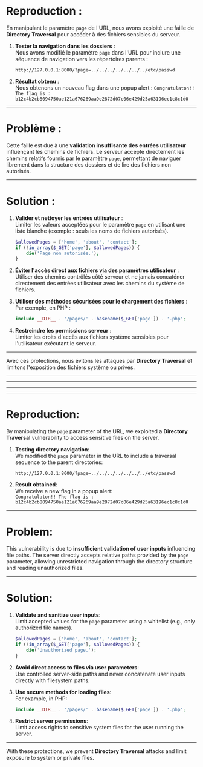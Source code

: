 # Reproduction :

En manipulant le paramètre `page` de l'URL, nous avons exploité une faille de **Directory Traversal** pour accéder à des fichiers sensibles du serveur.

1. **Tester la navigation dans les dossiers** :  
   Nous avons modifié le paramètre `page` dans l'URL pour inclure une séquence de navigation vers les répertoires parents :  
   ```http
   http://127.0.0.1:8000/?page=../../../../../../../etc/passwd
   ```

2. **Résultat obtenu** :  
   Nous obtenons un nouveau flag dans une popup alert :
   `Congratulaton!! The flag is : b12c4b2cb8094750ae121a676269aa9e2872d07c06e429d25a63196ec1c8c1d0`


---

# Problème :

Cette faille est due à une **validation insuffisante des entrées utilisateur** influençant les chemins de fichiers. Le serveur accepte directement les chemins relatifs fournis par le paramètre `page`, permettant de naviguer librement dans la structure des dossiers et de lire des fichiers non autorisés.

---

# Solution :

1. **Valider et nettoyer les entrées utilisateur** :  
   Limiter les valeurs acceptées pour le paramètre `page` en utilisant une liste blanche (exemple : seuls les noms de fichiers autorisés).  

   ```php
   $allowedPages = ['home', 'about', 'contact'];
   if (!in_array($_GET['page'], $allowedPages)) {
       die('Page non autorisée.');
   }
   ```

2. **Éviter l'accès direct aux fichiers via des paramètres utilisateur** :  
   Utiliser des chemins contrôlés côté serveur et ne jamais concaténer directement des entrées utilisateur avec les chemins du système de fichiers.  

3. **Utiliser des méthodes sécurisées pour le chargement des fichiers** :  
   Par exemple, en PHP :  
   ```php
   include __DIR__ . '/pages/' . basename($_GET['page']) . '.php';
   ```

4. **Restreindre les permissions serveur** :  
   Limiter les droits d'accès aux fichiers système sensibles pour l'utilisateur exécutant le serveur.

---

Avec ces protections, nous évitons les attaques par **Directory Traversal** et limitons l'exposition des fichiers système ou privés.

-----------------------
-----------------------
-----------------------
-----------------------

# Reproduction:

By manipulating the `page` parameter of the URL, we exploited a **Directory Traversal** vulnerability to access sensitive files on the server.

1. **Testing directory navigation**:  
   We modified the `page` parameter in the URL to include a traversal sequence to the parent directories:  
   ```http
   http://127.0.0.1:8000/?page=../../../../../../../etc/passwd
   ```

2. **Result obtained**:  
   We receive a new flag in a popup alert:  
   `Congratulaton!! The flag is : b12c4b2cb8094750ae121a676269aa9e2872d07c06e429d25a63196ec1c8c1d0`

---

# Problem:

This vulnerability is due to **insufficient validation of user inputs** influencing file paths. The server directly accepts relative paths provided by the `page` parameter, allowing unrestricted navigation through the directory structure and reading unauthorized files.

---

# Solution:

1. **Validate and sanitize user inputs**:  
   Limit accepted values for the `page` parameter using a whitelist (e.g., only authorized file names).  

   ```php
   $allowedPages = ['home', 'about', 'contact'];
   if (!in_array($_GET['page'], $allowedPages)) {
       die('Unauthorized page.');
   }
   ```

2. **Avoid direct access to files via user parameters**:  
   Use controlled server-side paths and never concatenate user inputs directly with filesystem paths.  

3. **Use secure methods for loading files**:  
   For example, in PHP:  
   ```php
   include __DIR__ . '/pages/' . basename($_GET['page']) . '.php';
   ```

4. **Restrict server permissions**:  
   Limit access rights to sensitive system files for the user running the server.

---

With these protections, we prevent **Directory Traversal** attacks and limit exposure to system or private files.
